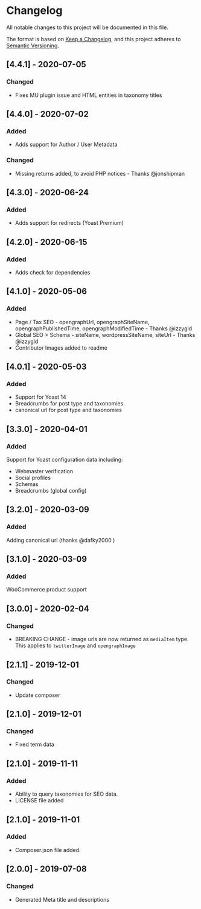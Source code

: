 # Changelog

All notable changes to this project will be documented in this file.

The format is based on [Keep a Changelog](https://keepachangelog.com/en/1.0.0/),
and this project adheres to [Semantic Versioning](https://semver.org/spec/v2.0.0.html).

## [4.4.1] - 2020-07-05

### Changed

- Fixes MU plugin issue and HTML entities in taxonomy titles

## [4.4.0] - 2020-07-02

### Added

- Adds support for Author / User Metadata

### Changed

- Missing returns added, to avoid PHP notices - Thanks @jonshipman

## [4.3.0] - 2020-06-24

### Added

- Adds support for redirects (Yoast Premium)

## [4.2.0] - 2020-06-15

### Added

- Adds check for dependencies

## [4.1.0] - 2020-05-06

### Added

- Page / Tax SEO - opengraphUrl, opengraphSiteName, opengraphPublishedTime, opengraphModifiedTime - Thanks @izzygld
- Global SEO > Schema - siteName, wordpressSiteName, siteUrl - Thanks @izzygld
- Contributor Images added to readme

## [4.0.1] - 2020-05-03

### Added

- Support for Yoast 14
- Breadcrumbs for post type and taxonomies
- canonical url for post type and taxonomies

## [3.3.0] - 2020-04-01

### Added

Support for Yoast configuration data including:

- Webmaster verification
- Social profiles
- Schemas
- Breadcrumbs (global config)

## [3.2.0] - 2020-03-09

### Added

Adding canonical url (thanks @dafky2000 )

## [3.1.0] - 2020-03-09

### Added

WooCommerce product support

## [3.0.0] - 2020-02-04

### Changed

- BREAKING CHANGE - image urls are now returned as `mediaItem` type.
  This applies to `twitterImage` and `opengraphImage`

## [2.1.1] - 2019-12-01

### Changed

- Update composer

## [2.1.0] - 2019-12-01

### Changed

- Fixed term data

## [2.1.0] - 2019-11-11

### Added

- Ability to query taxonomies for SEO data.
- LICENSE file added

## [2.1.0] - 2019-11-01

### Added

- Composer.json file added.

## [2.0.0] - 2019-07-08

### Changed

- Generated Meta title and descriptions
